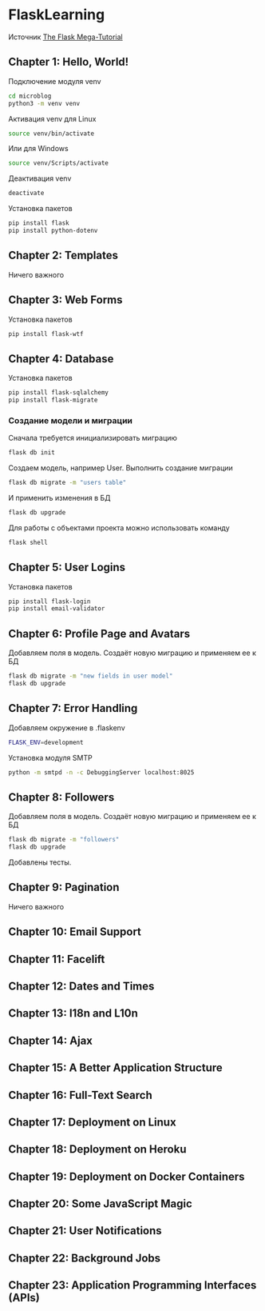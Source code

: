 # FlaskLearning

Источник [The Flask Mega-Tutorial](https://blog.miguelgrinberg.com/post/the-flask-mega-tutorial-part-i-hello-world)

## Chapter 1: Hello, World!

Подключение модуля venv

```bash
cd microblog
python3 -m venv venv
```

Активация venv для Linux

```bash
source venv/bin/activate
```
Или для Windows

```bash
source venv/Scripts/activate
```

Деактивация venv

```bash
deactivate
```

Установка пакетов

```bash
pip install flask
pip install python-dotenv
```

## Chapter 2: Templates

Ничего важного

## Chapter 3: Web Forms

Установка пакетов

```bash
pip install flask-wtf
```

## Chapter 4: Database

Установка пакетов

```bash
pip install flask-sqlalchemy
pip install flask-migrate
```

### Создание модели и миграции

Сначала требуется инициализировать миграцию

```bash
flask db init
```

Создаем модель, например User. Выполнить создание миграции

```bash
flask db migrate -m "users table"
```

И применить изменения в БД

```bash
flask db upgrade
```

Для работы с объектами проекта можно использовать команду

```bash
flask shell
```

## Chapter 5: User Logins

Установка пакетов

```bash
pip install flask-login
pip install email-validator
```

## Chapter 6: Profile Page and Avatars

Добавляем поля в модель. Создаёт новую миграцию и применяем ее к БД

```bash
flask db migrate -m "new fields in user model"
flask db upgrade
```

## Chapter 7: Error Handling

Добавляем окружение в .flaskenv

```bash
FLASK_ENV=development
```

Установка модуля SMTP

```bash
python -m smtpd -n -c DebuggingServer localhost:8025
```

## Chapter 8: Followers

Добавляем поля в модель. Создаёт новую миграцию и применяем ее к БД

```bash
flask db migrate -m "followers"
flask db upgrade
```

Добавлены тесты.

## Chapter 9: Pagination

Ничего важного

## Chapter 10: Email Support

## Chapter 11: Facelift

## Chapter 12: Dates and Times

## Chapter 13: I18n and L10n

## Chapter 14: Ajax

## Chapter 15: A Better Application Structure

## Chapter 16: Full-Text Search

## Chapter 17: Deployment on Linux

## Chapter 18: Deployment on Heroku

## Chapter 19: Deployment on Docker Containers

## Chapter 20: Some JavaScript Magic

## Chapter 21: User Notifications

## Chapter 22: Background Jobs

## Chapter 23: Application Programming Interfaces (APIs)

